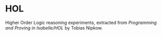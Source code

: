 # HOL

Higher Order Logic reasoning experiments, extracted from *Programming
and Proving in Isabelle/HOL* by Tobias Nipkow.
